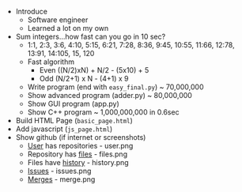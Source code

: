 * Introduce
  * Software engineer
  * Learned a lot on my own
* Sum integers...how fast can you go in 10 sec?
  * 1:1, 2:3, 3:6, 4:10, 5:15, 6:21, 7:28, 8:36, 9:45, 10:55, 11:66, 12:78, 13:91, 14:105, 15, 120
  * Fast algorithm
    * Even ((N/2)xN) + N/2 - (5x10) + 5
    * Odd (N/2+1) x N - (4+1) x 9
  * Write program (end with `easy_final.py`) ~ 70,000,000
  * Show advanced program (adder.py) ~ 80,000,000
  * Show GUI program (app.py)
  * Show C++ program ~ 1,000,000,000 in 0.6sec
* Build HTML Page (`basic_page.html`)
* Add javascript (`js_page.html`)
* Show github (if internet or screenshots)
  * [User](https://github.com/teeks99) has repositories - user.png
  * Repository has [files](https://github.com/boostorg/regression/tree/develop/reports/src) - files.png
  * Files have [history](https://github.com/boostorg/regression/commits/develop/reports/src/build_results_all.sh) - history.png
  * [Issues](https://github.com/boostorg/regression/issues?utf8=%E2%9C%93&q=is%3Aissue) - issues.png
  * [Merges](https://github.com/boostorg/regression/pull/28/files) - merge.png

